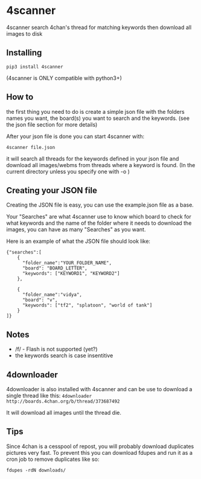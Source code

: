 # 4scanner

4scanner search 4chan's thread for matching keywords then download all images
to disk

## Installing

``` pip3 install 4scanner ```

(4scanner is ONLY compatible with python3+)

## How to

the first thing you need to do is create a simple json file with the folders names 
you want, the board(s) you want to search and the keywords.
(see the json file section for more details)

After your json file is done you can start 4scanner with:

``` 4scanner file.json ```

it will search all threads for the keywords defined in your json file and
download all images/webms from threads where a keyword is found. (In the current directory unless you specify one with -o )

## Creating your JSON file

Creating the JSON file is easy, you can use the example.json file as a base.

Your "Searches" are what 4scanner use to know which board to check for what keywords and the name of the folder where it needs to download the images, you can have as many "Searches" as you want.

Here is an example of what the JSON file should look like:
```
{"searches":[
    {
      "folder_name":"YOUR_FOLDER_NAME",
      "board": "BOARD_LETTER",
      "keywords": ["KEYWORD1", "KEYWORD2"]
    },

    {
      "folder_name":"vidya",
      "board": "v",
      "keywords": ["tf2", "splatoon", "world of tank"]
    }
]}
```

## Notes

- /f/ - Flash is not supported (yet?)
- the keywords search is case insentitive

## 4downloader

4downloader is also installed with 4scanner and can be use to download
a single thread like this:
``` 4downloader http://boards.4chan.org/b/thread/373687492 ```

It will download all images until the thread die.

## Tips

Since 4chan is a cesspool of repost, you will probably download duplicates pictures
very fast. To prevent this you can download fdupes and run it as a cron job to remove duplicates like so:

```fdupes -rdN downloads/```
